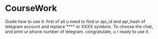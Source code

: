 # CourseWork
Guide how to use it:
first of all u need to find ur api_id and api_hash of telegram account and replace **** or XXXX symbols. To choose the chat, and print ur phone number of telegram.
congratulate, u r ready to use it.
